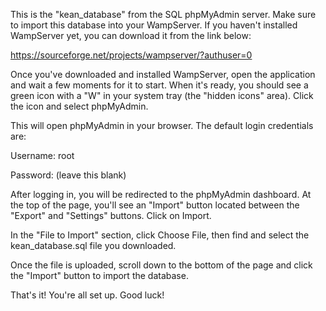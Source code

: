 This is the "kean_database" from the SQL phpMyAdmin server. Make sure to import this database into your WampServer. If you haven't installed WampServer yet, you can download it from the link below:

https://sourceforge.net/projects/wampserver/?authuser=0

Once you've downloaded and installed WampServer, open the application and wait a few moments for it to start. When it's ready, you should see a green icon with a "W" in your system tray (the "hidden icons" area). Click the icon and select phpMyAdmin.

This will open phpMyAdmin in your browser. The default login credentials are:

Username: root

Password: (leave this blank)

After logging in, you will be redirected to the phpMyAdmin dashboard. At the top of the page, you'll see an "Import" button located between the "Export" and "Settings" buttons. Click on Import.

In the "File to Import" section, click Choose File, then find and select the kean_database.sql file you downloaded.

Once the file is uploaded, scroll down to the bottom of the page and click the "Import" button to import the database.

That's it! You're all set up. Good luck!
